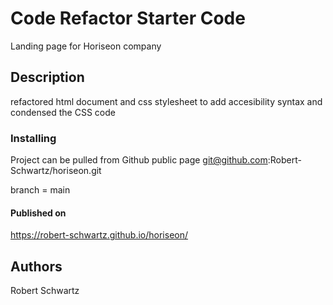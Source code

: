 # Code Refactor Starter Code

Landing page for Horiseon company

## Description

refactored html document and css stylesheet to add accesibility syntax and condensed the CSS code


### Installing

Project can be pulled from Github public page git@github.com:Robert-Schwartz/horiseon.git

branch = main


#### Published on

https://robert-schwartz.github.io/horiseon/

## Authors

Robert Schwartz 

